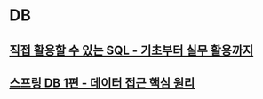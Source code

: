 # DB

## [직접 활용할 수 있는 SQL - 기초부터 실무 활용까지](https://github.com/leesh5000/TIL/tree/master/RDB/%EC%A7%81%EC%A0%91%20%ED%99%9C%EC%9A%A9%ED%95%A0%20%EC%88%98%20%EC%9E%88%EB%8A%94%20SQL%20-%20%EA%B8%B0%EC%B4%88%EB%B6%80%ED%84%B0%20%EC%8B%A4%EB%AC%B4%20%ED%99%9C%EC%9A%A9%EA%B9%8C%EC%A7%80)

## [스프링 DB 1편 - 데이터 접근 핵심 원리]()
